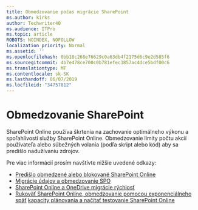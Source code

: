 ```yaml
---
title: Obmedzovanie počas migrácie SharePoint
ms.author: kirks
author: Techwriter40
ms.audience: ITPro
ms.topic: article
ROBOTS: NOINDEX, NOFOLLOW
localization_priority: Normal
ms.assetid: ''
ms.openlocfilehash: 0bb18c268e76629c0a63db4f2175d6c9e2d585f6
ms.sourcegitcommit: 4b7e478ce700c0b781efec3857ac4dce5bdf00c6
ms.translationtype: MT
ms.contentlocale: sk-SK
ms.lasthandoff: 06/07/2019
ms.locfileid: "34757812"
---
```

# <a name="sharepoint-throttling"></a>Obmedzovanie SharePoint

SharePoint Online používa škrtenia na zachovanie optimálneho výkonu a spoľahlivosti služby SharePoint Online. Obmedzovanie limity počtu akcií používateľa alebo súbežných volania (podľa skript alebo kód) aby sa predišlo nadužívaniu zdrojov. 

Pre viac informácií prosím navštívte nižšie uvedené odkazy:

- [Predišlo obmedzené alebo blokované SharePoint Online](https://docs.microsoft.com/sharepoint/dev/general-development/how-to-avoid-getting-throttled-or-blocked-in-sharepoint-online)
- [Migrácie údajov a obmedzovanie SPO](https://blogs.technet.microsoft.com/sposupport/2017/08/12/data-migration-and-spo-service-throttling/)
- [SharePoint Online a OneDrive migrácie rýchlosť](https://docs.microsoft.com/sharepointmigration/sharepoint-online-and-onedrive-migration-speed)
- [Rukoväť SharePoint Online, obmedzovanie pomocou exponenciálneho späť](https://docs.microsoft.com/sharepoint/dev/solution-guidance/handle-sharepoint-online-throttling-by-using-exponential-back-off)
[kapacity plánovania a načítať testovanie SharePoint Online](https://support.office.com/article/Capacity-planning-and-load-testing-SharePoint-Online-c932bd9b-fb9a-47ab-a330-6979d03688c0)